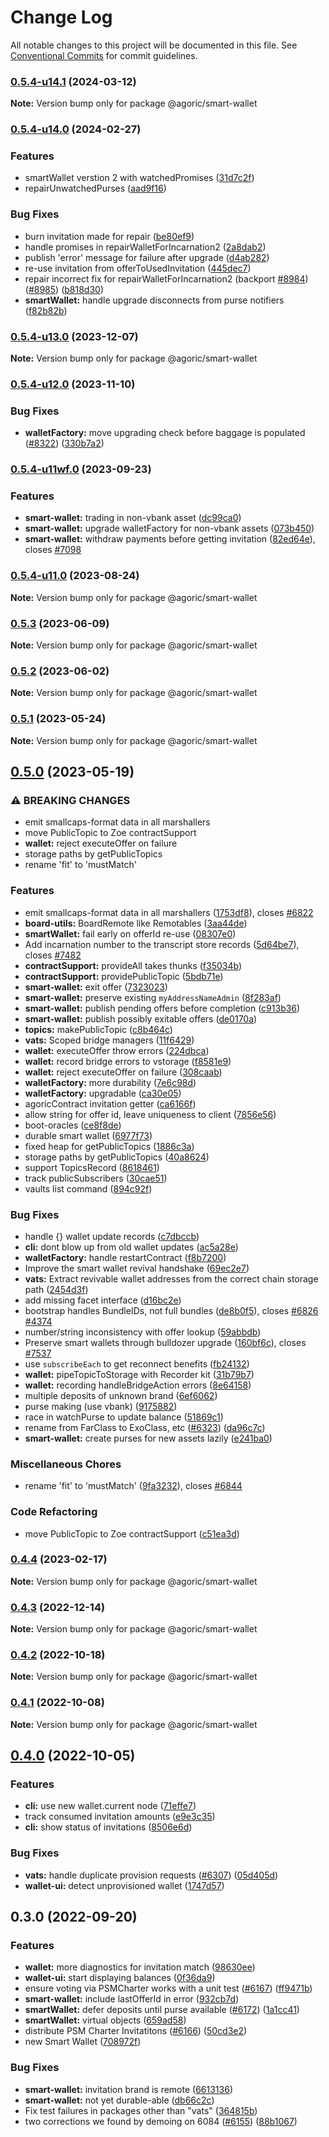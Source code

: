 # Change Log

All notable changes to this project will be documented in this file.
See [Conventional Commits](https://conventionalcommits.org) for commit guidelines.

### [0.5.4-u14.1](https://github.com/Agoric/agoric/compare/@agoric/smart-wallet@0.5.4-u14.0...@agoric/smart-wallet@0.5.4-u14.1) (2024-03-12)

**Note:** Version bump only for package @agoric/smart-wallet





### [0.5.4-u14.0](https://github.com/Agoric/agoric/compare/@agoric/smart-wallet@0.5.4-u13.0...@agoric/smart-wallet@0.5.4-u14.0) (2024-02-27)


### Features

*  smartWallet verstion 2 with watchedPromises ([31d7c2f](https://github.com/Agoric/agoric/commit/31d7c2f4ecea9a34956cc6716fb8d73cbeb12e64))
* repairUnwatchedPurses ([aad9f16](https://github.com/Agoric/agoric/commit/aad9f1640e46da4e80f959767a485e1ee7fb0ea5))


### Bug Fixes

* burn invitation made for repair ([be80ef9](https://github.com/Agoric/agoric/commit/be80ef92b7cbbb161e00414851ccf397ec9d3180))
* handle promises in repairWalletForIncarnation2 ([2a8dab2](https://github.com/Agoric/agoric/commit/2a8dab23ae0d20f77481f26d7ed098f649537bf7))
* publish 'error' message for failure after upgrade ([d4ab282](https://github.com/Agoric/agoric/commit/d4ab282d8b07fdaf52326d5952fcb1ad9528b353))
* re-use invitation from offerToUsedInvitation ([445dec7](https://github.com/Agoric/agoric/commit/445dec7d468609a41cf1c3078570a282f6789779))
* repair incorrect fix for repairWalletForIncarnation2 (backport [#8984](https://github.com/Agoric/agoric/issues/8984)) ([#8985](https://github.com/Agoric/agoric/issues/8985)) ([b818d30](https://github.com/Agoric/agoric/commit/b818d30fed4fdaeb3f76af920e6a67824c608318))
* **smartWallet:** handle upgrade disconnects from purse notifiers ([f82b82b](https://github.com/Agoric/agoric/commit/f82b82bb79b21c0789609cc26b1c8f58ccdb32bc))



### [0.5.4-u13.0](https://github.com/Agoric/agoric/compare/@agoric/smart-wallet@0.5.4-u12.0...@agoric/smart-wallet@0.5.4-u13.0) (2023-12-07)

**Note:** Version bump only for package @agoric/smart-wallet





### [0.5.4-u12.0](https://github.com/Agoric/agoric/compare/@agoric/smart-wallet@0.5.4-u11wf.0...@agoric/smart-wallet@0.5.4-u12.0) (2023-11-10)


### Bug Fixes

* **walletFactory:** move upgrading check before baggage is populated ([#8322](https://github.com/Agoric/agoric/issues/8322)) ([330b7a2](https://github.com/Agoric/agoric/commit/330b7a26da9a8eefb95e3e0fd082714fdfad7873))



### [0.5.4-u11wf.0](https://github.com/Agoric/agoric/compare/@agoric/smart-wallet@0.5.4-u11.0...@agoric/smart-wallet@0.5.4-u11wf.0) (2023-09-23)


### Features

* **smart-wallet:** trading in non-vbank asset ([dc99ca0](https://github.com/Agoric/agoric/commit/dc99ca0b58af3a66778071993f0d73d099605069))
* **smart-wallet:** upgrade walletFactory for non-vbank assets ([073b450](https://github.com/Agoric/agoric/commit/073b450b0790d1837d59e80c0109f0923b5f0cd2))
* **smart-wallet:** withdraw payments before getting invitation ([82ed64e](https://github.com/Agoric/agoric/commit/82ed64ec20ce7884d6cdf6caac63fab85d02af40)), closes [#7098](https://github.com/Agoric/agoric/issues/7098)



### [0.5.4-u11.0](https://github.com/Agoric/agoric/compare/@agoric/smart-wallet@0.5.3...@agoric/smart-wallet@0.5.4-u11.0) (2023-08-24)

**Note:** Version bump only for package @agoric/smart-wallet





### [0.5.3](https://github.com/Agoric/agoric/compare/@agoric/smart-wallet@0.5.2...@agoric/smart-wallet@0.5.3) (2023-06-09)

**Note:** Version bump only for package @agoric/smart-wallet





### [0.5.2](https://github.com/Agoric/agoric/compare/@agoric/smart-wallet@0.5.1...@agoric/smart-wallet@0.5.2) (2023-06-02)

**Note:** Version bump only for package @agoric/smart-wallet





### [0.5.1](https://github.com/Agoric/agoric/compare/@agoric/smart-wallet@0.5.0...@agoric/smart-wallet@0.5.1) (2023-05-24)

**Note:** Version bump only for package @agoric/smart-wallet





## [0.5.0](https://github.com/Agoric/agoric/compare/@agoric/smart-wallet@0.4.2...@agoric/smart-wallet@0.5.0) (2023-05-19)


### ⚠ BREAKING CHANGES

* emit smallcaps-format data in all marshallers
* move PublicTopic to Zoe contractSupport
* **wallet:** reject executeOffer on failure
* storage paths by getPublicTopics
* rename 'fit' to 'mustMatch'

### Features

* emit smallcaps-format data in all marshallers ([1753df8](https://github.com/Agoric/agoric/commit/1753df83465785b5ee71b250770c9b012d750ffc)), closes [#6822](https://github.com/Agoric/agoric/issues/6822)
* **board-utils:** BoardRemote like Remotables ([3aa44de](https://github.com/Agoric/agoric/commit/3aa44debbdc955892611ba870478fb088395cf10))
* **smartWallet:** fail early on offerId re-use ([08307e0](https://github.com/Agoric/agoric/commit/08307e01a6c9a3d53144df55f52e03f8f9df2a78))
* Add incarnation number to the transcript store records ([5d64be7](https://github.com/Agoric/agoric/commit/5d64be7aa1fd222822b145240f541f5eabb01c43)), closes [#7482](https://github.com/Agoric/agoric/issues/7482)
* **contractSupport:** provideAll takes thunks ([f35034b](https://github.com/Agoric/agoric/commit/f35034b13b99dbfb8d472816644e09f9b4f2be3a))
* **contractSupport:** providePublicTopic ([5bdb71e](https://github.com/Agoric/agoric/commit/5bdb71e1af9ecde163322612de3e648fd75d7a47))
* **smart-wallet:** exit offer ([7323023](https://github.com/Agoric/agoric/commit/7323023308aa40c145e60093b7fc52580534cd2d))
* **smart-wallet:** preserve existing `myAddressNameAdmin` ([8f283af](https://github.com/Agoric/agoric/commit/8f283aff0fc7b6146e9b6393c158cd9ca15f31f9))
* **smart-wallet:** publish pending offers before completion ([c913b36](https://github.com/Agoric/agoric/commit/c913b36950be1d2ae1b16d16bfcfc8df32305e0c))
* **smart-wallet:** publish possibly exitable offers ([de0170a](https://github.com/Agoric/agoric/commit/de0170add5bd4c82cbef23431bffaa95f7007880))
* **topics:** makePublicTopic ([c8b464c](https://github.com/Agoric/agoric/commit/c8b464c26c53535097e4df573e126c81e00e5aa6))
* **vats:** Scoped bridge managers ([11f6429](https://github.com/Agoric/agoric/commit/11f64298d8529cca249d2933894236dc534dfe3e))
* **wallet:** executeOffer throw errors ([224dbca](https://github.com/Agoric/agoric/commit/224dbca918343608d53f691a448171c8a48d283e))
* **wallet:** record bridge errors to vstorage ([f8581e9](https://github.com/Agoric/agoric/commit/f8581e95311f7cb4105f6d81f0ac7b6a9121b68f))
* **wallet:** reject executeOffer on failure ([308caab](https://github.com/Agoric/agoric/commit/308caab24c1680c2c7910eff8128f9089dedf26d))
* **walletFactory:** more durability ([7e6c98d](https://github.com/Agoric/agoric/commit/7e6c98d4a448eb94de98c865bc8280534bd5069f))
* **walletFactory:** upgradable ([ca30e05](https://github.com/Agoric/agoric/commit/ca30e05988fae00f437b5708dbabe061742797f1))
* agoricContract invitation getter ([ca6166f](https://github.com/Agoric/agoric/commit/ca6166f94a934811f698631f9ce1dd2a32ad422c))
* allow string for offer id, leave uniqueness to client ([7856e56](https://github.com/Agoric/agoric/commit/7856e5635ba04671da17334080dad061a8f9fc15))
* boot-oracles ([ce8f8de](https://github.com/Agoric/agoric/commit/ce8f8de65ad4c14b4e8d699cd721683cfa1cc495))
* durable smart wallet ([6977f73](https://github.com/Agoric/agoric/commit/6977f73f820a9345ef49f4f18095a5c88af06729))
* fixed heap for getPublicTopics ([1886c3a](https://github.com/Agoric/agoric/commit/1886c3af2319b9540faa318cf6179d4d01eec084))
* storage paths by getPublicTopics ([40a8624](https://github.com/Agoric/agoric/commit/40a8624240f241a686c28bd7d7c7ef1ef780f984))
* support TopicsRecord ([8618461](https://github.com/Agoric/agoric/commit/8618461781fe11f28e6b891a4d31ebfd9dda5e0d))
* track publicSubscribers ([30cae51](https://github.com/Agoric/agoric/commit/30cae513a624a74f2df05b668f4eaa02d6d13656))
* vaults list command ([894c92f](https://github.com/Agoric/agoric/commit/894c92f9ee6331aba43aaeebd6c007dd03d53996))


### Bug Fixes

* handle {} wallet update records ([c7dbccb](https://github.com/Agoric/agoric/commit/c7dbccbad2d2007af398c31c94f68793fe4e8504))
* **cli:** dont blow up from old wallet updates ([ac5a28e](https://github.com/Agoric/agoric/commit/ac5a28e9e47916b0d3ba7978d90067a757470be3))
* **walletFactory:** handle restartContract ([f8b7200](https://github.com/Agoric/agoric/commit/f8b720014c2987301a67d073348b80fc1d30d756))
* Improve the smart wallet revival handshake ([69ec2e7](https://github.com/Agoric/agoric/commit/69ec2e76f06cf87454d087adfa2ef6c2adcea8a0))
* **vats:** Extract revivable wallet addresses from the correct chain storage path ([2454d3f](https://github.com/Agoric/agoric/commit/2454d3f48eefb2bdea5a0d03a250d8a5a74b0ba3))
* add missing facet interface ([d16bc2e](https://github.com/Agoric/agoric/commit/d16bc2e121810c8c432519028e4382146b066956))
* bootstrap handles BundleIDs, not full bundles ([de8b0f5](https://github.com/Agoric/agoric/commit/de8b0f5d35e0938fa00d795d11cfad3acadd9428)), closes [#6826](https://github.com/Agoric/agoric/issues/6826) [#4374](https://github.com/Agoric/agoric/issues/4374)
* number/string inconsistency with offer lookup ([59abbdb](https://github.com/Agoric/agoric/commit/59abbdb0a6498333ec48e971347076f7739c9b84))
* Preserve smart wallets through bulldozer upgrade ([160bf6c](https://github.com/Agoric/agoric/commit/160bf6cad0bbdfe6a245f6b7a8e260d244c44f21)), closes [#7537](https://github.com/Agoric/agoric/issues/7537)
* use `subscribeEach` to get reconnect benefits ([fb24132](https://github.com/Agoric/agoric/commit/fb24132f9b4e117e56bae2803994e57c188344f3))
* **wallet:** pipeTopicToStorage with Recorder kit ([31b79b7](https://github.com/Agoric/agoric/commit/31b79b71eda59b62d3bacd7ca648b53b9385afc0))
* **wallet:** recording handleBridgeAction errors ([8e64158](https://github.com/Agoric/agoric/commit/8e6415872dafc1cd5def9c038d673842464b316b))
* multiple deposits of unknown brand ([6ef6062](https://github.com/Agoric/agoric/commit/6ef6062a4b69b0d44b18dc576021bbbaf372b3b2))
* purse making (use vbank) ([9175882](https://github.com/Agoric/agoric/commit/91758824848ea24f5cd4cae5eaadf88169b80e39))
* race in watchPurse to update balance ([51869c1](https://github.com/Agoric/agoric/commit/51869c1ffce90350cbaed84b5f92fa05c3473f3e))
* rename from FarClass to ExoClass, etc ([#6323](https://github.com/Agoric/agoric/issues/6323)) ([da96c7c](https://github.com/Agoric/agoric/commit/da96c7c3c902a5e266baeedf23df02481f2e9c9d))
* **smart-wallet:** create purses for new assets lazily ([e241ba0](https://github.com/Agoric/agoric/commit/e241ba03a7d9f441436b3d987f9327060d7dd8ce))


### Miscellaneous Chores

* rename 'fit' to 'mustMatch' ([9fa3232](https://github.com/Agoric/agoric/commit/9fa32324f84bfb85de9e99e0c9ad277b8017b50e)), closes [#6844](https://github.com/Agoric/agoric/issues/6844)


### Code Refactoring

* move PublicTopic to Zoe contractSupport ([c51ea3d](https://github.com/Agoric/agoric/commit/c51ea3de22f50e05fcc1aaabd2108e785d51eb2e))



### [0.4.4](https://github.com/Agoric/agoric/compare/@agoric/smart-wallet@0.4.3...@agoric/smart-wallet@0.4.4) (2023-02-17)

**Note:** Version bump only for package @agoric/smart-wallet





### [0.4.3](https://github.com/Agoric/agoric/compare/@agoric/smart-wallet@0.4.2...@agoric/smart-wallet@0.4.3) (2022-12-14)

**Note:** Version bump only for package @agoric/smart-wallet





### [0.4.2](https://github.com/Agoric/agoric/compare/@agoric/smart-wallet@0.4.1...@agoric/smart-wallet@0.4.2) (2022-10-18)

**Note:** Version bump only for package @agoric/smart-wallet





### [0.4.1](https://github.com/Agoric/agoric/compare/@agoric/smart-wallet@0.4.0...@agoric/smart-wallet@0.4.1) (2022-10-08)

**Note:** Version bump only for package @agoric/smart-wallet





## [0.4.0](https://github.com/Agoric/agoric/compare/@agoric/smart-wallet@0.3.0...@agoric/smart-wallet@0.4.0) (2022-10-05)


### Features

* **cli:** use new wallet.current node ([71effe7](https://github.com/Agoric/agoric/commit/71effe758c28181b8709ae4ccf025fcec7bb8a38))
* track consumed invitation amounts ([e9e3c35](https://github.com/Agoric/agoric/commit/e9e3c35cebdc85e80fb2eaa117ff0be00d26c9bb))
* **cli:** show status of invitations ([8506e6d](https://github.com/Agoric/agoric/commit/8506e6d87ef331e781c9d2e2251fdcf48e784e04))


### Bug Fixes

* **vats:** handle duplicate provision requests ([#6307](https://github.com/Agoric/agoric/issues/6307)) ([05d405d](https://github.com/Agoric/agoric/commit/05d405d5409e1f80612bb002234f5a9c3910a7df))
* **wallet-ui:** detect unprovisioned wallet ([1747d57](https://github.com/Agoric/agoric/commit/1747d5781f4ee594eca1ded76af4944c405e7000))



## 0.3.0 (2022-09-20)


### Features

* **wallet:** more diagnostics for invitation match ([98630ee](https://github.com/Agoric/agoric/commit/98630ee96a202cf3907e37b5d4d549bb37b1263d))
* **wallet-ui:** start displaying balances ([0f36da9](https://github.com/Agoric/agoric/commit/0f36da99daef86f24670d606ae5fd1adb32b419b))
* ensure voting via PSMCharter works with a unit test ([#6167](https://github.com/Agoric/agoric/issues/6167)) ([ff9471b](https://github.com/Agoric/agoric/commit/ff9471bf3a90ffab050e8b659d64d4cbd7c2d764))
* **smart-wallet:** include lastOfferId in error ([932cb7d](https://github.com/Agoric/agoric/commit/932cb7d90b8e281f0922d0b38287230aabd6f535))
* **smartWallet:** defer deposits until purse available ([#6172](https://github.com/Agoric/agoric/issues/6172)) ([1a1cc41](https://github.com/Agoric/agoric/commit/1a1cc41d421760563892212e1ca3df237a7a6661))
* **smartWallet:** virtual objects ([659ad58](https://github.com/Agoric/agoric/commit/659ad58349f972881a540d78ec5d856872dacc7d))
* distribute PSM Charter Invitatitons ([#6166](https://github.com/Agoric/agoric/issues/6166)) ([50cd3e2](https://github.com/Agoric/agoric/commit/50cd3e240fb33079948fa03b32bda86276879b4a))
* new Smart Wallet ([708972f](https://github.com/Agoric/agoric/commit/708972f1f531c9ea5e346f833c6d253efe80f837))


### Bug Fixes

* **smart-wallet:** invitation brand is remote ([6613136](https://github.com/Agoric/agoric/commit/66131366f563ebfefbeabeecffda43211a093d1e))
* **smart-wallet:** not yet durable-able ([db66c2c](https://github.com/Agoric/agoric/commit/db66c2c13de92f2a0783bcaf174223691ab0a339))
* Fix test failures in packages other than "vats" ([364815b](https://github.com/Agoric/agoric/commit/364815b88429e3443734681b5b0771b7d824ebe8))
* two corrections we found by demoing on 6084 ([#6155](https://github.com/Agoric/agoric/issues/6155)) ([88b1067](https://github.com/Agoric/agoric/commit/88b10676b9617e662fed38df61ab3210df07c602))
